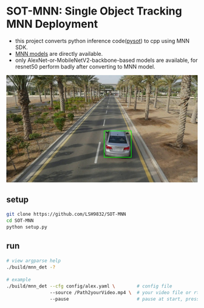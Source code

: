 # SOT-MNN: Single Object Tracking MNN Deployment

- this project converts python inference code([pysot](https://github.com/STVIR/pysot)) to cpp using MNN SDK.
- [MNN models](https://github.com/LSH9832/SOT-MNN/releases/download/v0.0.1/weights.zip) are directly available.
- only AlexNet-or-MobileNetV2-backbone-based models are available, for resnet50 perform badly after converting to MNN model.

![](assets/demo.jpg)

## setup

```sh
git clone https://github.com/LSH9832/SOT-MNN
cd SOT-MNN
python setup.py
```

## run

```sh
# view argparse help
./build/mnn_det -?

# example
./build/mnn_det --cfg config/alex.yaml \        # config file
                --source /Path2yourVideo.mp4 \  # your video file or rtmp/rtsp stream or camera device such as /dev/video0
                --pause                         # pause at start, press space key to start
```
